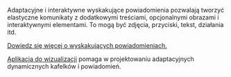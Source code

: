 ﻿Adaptacyjne i interaktywne wyskakujące powiadomienia pozwalają tworzyć elastyczne komunikaty z dodatkowymi treściami, opcjonalnymi obrazami i interaktywnymi elementami. To mogą być zdjęcia, przyciski, tekst, działania itd.

[Dowiedz się więcej o wyskakujących powiadomieniach.](https://docs.microsoft.com/windows/uwp/controls-and-patterns/tiles-and-notifications-adaptive-interactive-toasts)

[Aplikacja do wizualizacji](https://docs.microsoft.com/windows/uwp/controls-and-patterns/tiles-and-notifications-notifications-visualizer) pomaga w projektowaniu adaptacyjnych dynamicznych kafelków i powiadomień.
